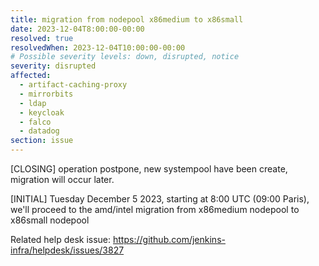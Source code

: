 ```yaml
---
title: migration from nodepool x86medium to x86small
date: 2023-12-04T8:00:00-00:00
resolved: true
resolvedWhen: 2023-12-04T10:00:00-00:00
# Possible severity levels: down, disrupted, notice
severity: disrupted
affected:
  - artifact-caching-proxy
  - mirrorbits
  - ldap
  - keycloak
  - falco
  - datadog
section: issue
---
```


[CLOSING]
operation postpone, new systempool have been create, migration will occur later.

[INITIAL]
Tuesday December 5 2023, starting at 8:00 UTC (09:00 Paris), we'll proceed to the amd/intel migration from x86medium nodepool to x86small nodepool

Related help desk issue: https://github.com/jenkins-infra/helpdesk/issues/3827
